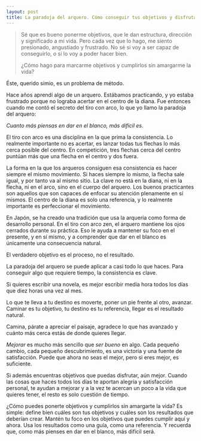 ```yaml
---
layout: post
title: La paradoja del arquero. Cómo conseguir tus objetivos y disfrutar de ello
---
```


>Sé que es bueno ponerme objetivos, que le dan estructura, dirección y significado a mi vida. Pero cada vez que lo hago, me siento presionado, angustiado y frustrado. No sé si voy a ser capaz de conseguirlo, o si lo voy a poder hacer bien.
>
>¿Cómo hago para marcarme objetivos y cumplirlos sin amargarme la vida?

Éste, querido simio, es un problema de método.

Hace años aprendí algo de un arquero. Estábamos practicando, y yo estaba frustrado porque no lograba acertar en el centro de la diana. Fue entonces cuando me contó el secreto del tiro con arco, lo que yo llamo la paradoja del arquero:

*Cuanto más piensas en dar en el blanco, más difícil es*.

El tiro con arco es una disciplina en la que prima la consistencia. Lo realmente importante no es acertar, es lanzar todas tus flechas lo más cerca posible del centro. En competición, tres flechas cerca del centro puntúan más que una flecha en el centro y dos fuera.

La forma en la que los arqueros consiguen esa consistencia es hacer siempre el mismo movimiento. Si haces siempre lo mismo, la flecha sale igual, y por tanto va al mismo sitio. La clave no está en la diana, ni en la flecha, ni en el arco, sino en el cuerpo del arquero. Los buenos practicantes son aquellos que son capaces de enfocar su atención plenamente en sí mismos. El centro de la diana es solo una referencia, y lo realmente importante es perfeccionar el movimiento.

En Japón, se ha creado una tradición que usa la arquería como forma de desarrollo personal. En el tiro con arco zen, el arquero mantiene los ojos cerrados durante su práctica. Eso le ayuda a mantener su foco en el presente, y en sí mismo, y a comprender que dar en el blanco es únicamente una consecuencia natural.

El verdadero objetivo es el proceso, no el resultado.

La paradoja del arquero se puede aplicar a casi todo lo que haces. Para conseguir algo que requiere tiempo, la consistencia es clave.

Si quieres escribir una novela, es mejor escribir media hora todos los días que diez horas una vez al mes.

Lo que te lleva a tu destino es moverte, poner un pie frente al otro, avanzar. Caminar es tu objetivo, tu destino es tu referencia, llegar es el resultado natural.

Camina, párate a apreciar el paisaje, agradece lo que has avanzado y cuánto más cerca estás de donde quieres llegar.

*Mejorar* es mucho más sencillo que *ser bueno* en algo. Cada pequeño cambio, cada pequeño descubrimiento, es una victoria y una fuente de satisfacción. Puede que ahora no seas el mejor, pero si eres mejor, es suficiente.

Si además encuentras objetivos que puedas disfrutar, aún mejor. Cuando las cosas que haces todos los días te aportan alegría y satisfacción personal, te ayudan a mejorar y a la vez te acercan un poco a la vida que quieres tener, el resto es solo cuestión de tiempo.

¿Cómo puedes ponerte objetivos y cumplirlos sin amargarte la vida? Es simple: define bien cuáles son tus objetivos y cuáles son los resultados que deberían crear. Mantén tu foco en los objetivos que puedes cumplir aquí y ahora. Usa los resultados como una guía, como una referencia. Y recuerda que, como más pienses en dar en el blanco, más difícil será.

